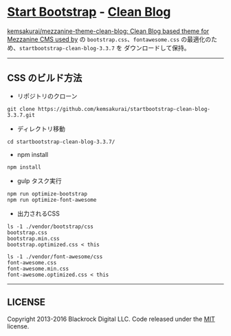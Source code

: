# [Start Bootstrap](http://startbootstrap.com/) - [Clean Blog](http://startbootstrap.com/template-overviews/clean-blog/)

[kemsakurai/mezzanine-theme-clean-blog: Clean Blog based theme for Mezzanine CMS used by](https://github.com/kemsakurai/mezzanine-theme-clean-blog) の `bootstrap.css`、`fontawesome.css` の最適化のため、`startbootstrap-clean-blog-3.3.7` を ダウンロードして保持。

------------------------------
## CSS のビルド方法       

* リポジトリのクローン    
```console
git clone https://github.com/kemsakurai/startbootstrap-clean-blog-3.3.7.git
```

* ディレクトリ移動   
```console
cd startbootstrap-clean-blog-3.3.7/
```

* npm install
```console
npm install
```

* gulp タスク実行     
```console
npm run optimize-bootstrap     
npm run optimize-font-awesome    
```

* 出力されるCSS    
```console
ls -1 ./vendor/bootstrap/css
bootstrap.css
bootstrap.min.css
bootstrap.optimized.css < this
```
```console
ls -1 ./vendor/font-awesome/css
font-awesome.css
font-awesome.min.css
font-awesome.optimized.css < this
```

------------------------------
## LICENSE

Copyright 2013-2016 Blackrock Digital LLC. Code released under the [MIT](https://github.com/BlackrockDigital/startbootstrap-clean-blog/blob/gh-pages/LICENSE) license.
